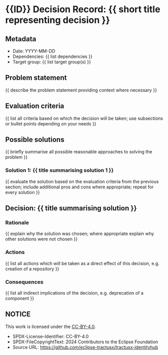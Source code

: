 <!-- File name must be aligned with title. -->

# {{ID}} Decision Record: {{ short title representing decision }}

## Metadata

* Date: YYYY-MM-DD
* Dependencies: {{ list dependencies }}
* Target group: {{ list target group(s) }}

## Problem statement

{{ describe the problem statement providing context where necessary }}

## Evaluation criteria

{{ list all criteria based on which the decision will be taken; use subsections or bullet points depending on your needs }}

## Possible solutions

{{ briefly summarise all possible reasonable approaches to solving the problem }}

### Solution 1: {{ title summarising solution 1 }}

{{ evaluate the solution based on the evaluation criteria from the previous section; include additional pros and cons where appropriate; repeat for every solution }}

## Decision: {{ title summarising solution }}

### Rationale

{{ explain why the solution was chosen; where appropriate explain why other solutions were not chosen }}

### Actions

{{ list all actions which will be taken as a direct effect of this decision, e.g. creation of a repository }}

### Consequences

{{ list all indirect implications of the decision, e.g. deprecation of a component }}

## NOTICE

This work is licensed under the [CC-BY-4.0](https://creativecommons.org/licenses/by/4.0/legalcode).

- SPDX-License-Identifier: CC-BY-4.0
- SPDX-FileCopyrightText: 2024 Contributors to the Eclipse Foundation
- Source URL: <https://github.com/eclipse-tractusx/tractusx-identityhub> 
